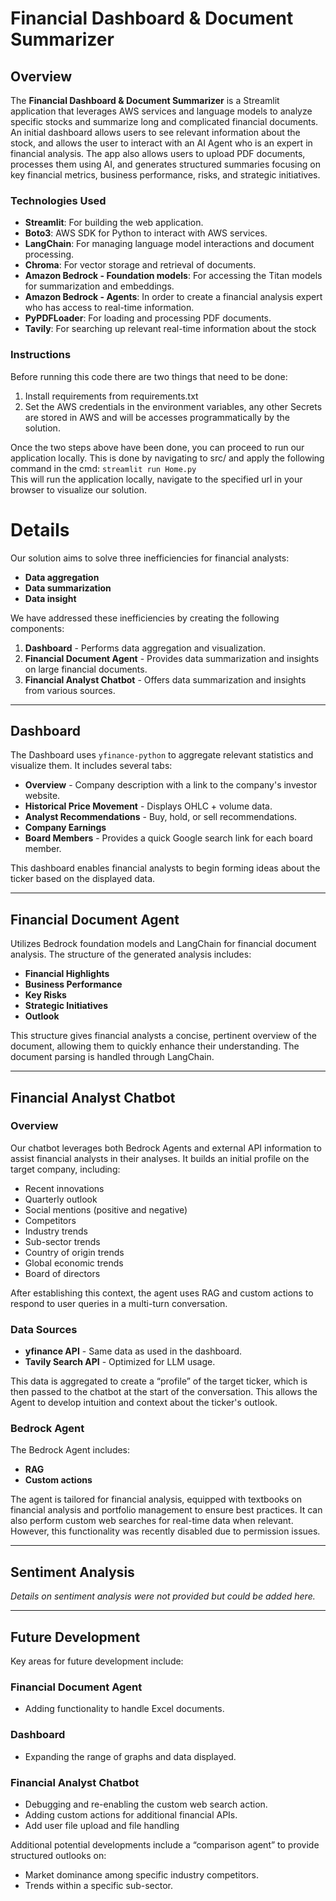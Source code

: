# Financial Dashboard & Document Summarizer

## Overview

The **Financial Dashboard & Document Summarizer** is a Streamlit application that leverages AWS services and language models to analyze specific stocks and summarize long and complicated financial documents. An initial dashboard allows users to see relevant information about the stock, and allows the user to interact with an AI Agent who is an expert in financial analysis. The app also allows users to upload PDF documents, processes them using AI, and generates structured summaries focusing on key financial metrics, business performance, risks, and strategic initiatives.

### Technologies Used

- **Streamlit**: For building the web application.
- **Boto3**: AWS SDK for Python to interact with AWS services.
- **LangChain**: For managing language model interactions and document processing.
- **Chroma**: For vector storage and retrieval of documents.
- **Amazon Bedrock - Foundation models**: For accessing the Titan models for summarization and embeddings.
- **Amazon Bedrock - Agents**: In order to create a financial analysis expert who has access to real-time information.
- **PyPDFLoader**: For loading and processing PDF documents.
- **Tavily**: For searching up relevant real-time information about the stock

### Instructions  

Before running this code there are two things that need to be done:  
1. Install requirements from requirements.txt
2. Set the AWS credentials in the environment variables, any other Secrets are stored in AWS and will be accesses programmatically by the solution.

Once the two steps above have been done, you can proceed to run our application locally. This is done by navigating to src/ and apply the following command in the cmd:
`streamlit run Home.py`  
This will run the application locally, navigate to the specified url in your browser to visualize our solution.

# Details

Our solution aims to solve three inefficiencies for financial analysts:
- **Data aggregation**
- **Data summarization**
- **Data insight**

We have addressed these inefficiencies by creating the following components:
1. **Dashboard** - Performs data aggregation and visualization.
2. **Financial Document Agent** - Provides data summarization and insights on large financial documents.
3. **Financial Analyst Chatbot** - Offers data summarization and insights from various sources.

---

## Dashboard

The Dashboard uses `yfinance-python` to aggregate relevant statistics and visualize them. It includes several tabs:
- **Overview** - Company description with a link to the company's investor website.
- **Historical Price Movement** - Displays OHLC + volume data.
- **Analyst Recommendations** - Buy, hold, or sell recommendations.
- **Company Earnings**
- **Board Members** - Provides a quick Google search link for each board member.

This dashboard enables financial analysts to begin forming ideas about the ticker based on the displayed data.

---

## Financial Document Agent

Utilizes Bedrock foundation models and LangChain for financial document analysis. The structure of the generated analysis includes:
- **Financial Highlights**
- **Business Performance**
- **Key Risks**
- **Strategic Initiatives**
- **Outlook**

This structure gives financial analysts a concise, pertinent overview of the document, allowing them to quickly enhance their understanding. The document parsing is handled through LangChain.

---

## Financial Analyst Chatbot

### Overview
Our chatbot leverages both Bedrock Agents and external API information to assist financial analysts in their analyses. It builds an initial profile on the target company, including:
- Recent innovations
- Quarterly outlook
- Social mentions (positive and negative)
- Competitors
- Industry trends
- Sub-sector trends
- Country of origin trends
- Global economic trends
- Board of directors

After establishing this context, the agent uses RAG and custom actions to respond to user queries in a multi-turn conversation.

### Data Sources
- **yfinance API** - Same data as used in the dashboard.
- **Tavily Search API** - Optimized for LLM usage.

This data is aggregated to create a “profile” of the target ticker, which is then passed to the chatbot at the start of the conversation. This allows the Agent to develop intuition and context about the ticker's outlook.

### Bedrock Agent
The Bedrock Agent includes:
- **RAG**
- **Custom actions**

The agent is tailored for financial analysis, equipped with textbooks on financial analysis and portfolio management to ensure best practices. It can also perform custom web searches for real-time data when relevant. However, this functionality was recently disabled due to permission issues.

---

## Sentiment Analysis

*Details on sentiment analysis were not provided but could be added here.*

---

## Future Development

Key areas for future development include:

### Financial Document Agent
- Adding functionality to handle Excel documents.

### Dashboard
- Expanding the range of graphs and data displayed.

### Financial Analyst Chatbot
- Debugging and re-enabling the custom web search action.
- Adding custom actions for additional financial APIs.
- Add user file upload and file handling

Additional potential developments include a “comparison agent” to provide structured outlooks on:
- Market dominance among specific industry competitors.
- Trends within a specific sub-sector.


